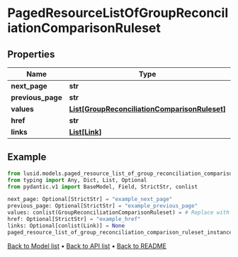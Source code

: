 # PagedResourceListOfGroupReconciliationComparisonRuleset

## Properties
Name | Type | Description | Notes
------------ | ------------- | ------------- | -------------
**next_page** | **str** |  | [optional] 
**previous_page** | **str** |  | [optional] 
**values** | [**List[GroupReconciliationComparisonRuleset]**](GroupReconciliationComparisonRuleset.md) |  | 
**href** | **str** |  | [optional] 
**links** | [**List[Link]**](Link.md) |  | [optional] 
## Example

```python
from lusid.models.paged_resource_list_of_group_reconciliation_comparison_ruleset import PagedResourceListOfGroupReconciliationComparisonRuleset
from typing import Any, Dict, List, Optional
from pydantic.v1 import BaseModel, Field, StrictStr, conlist

next_page: Optional[StrictStr] = "example_next_page"
previous_page: Optional[StrictStr] = "example_previous_page"
values: conlist(GroupReconciliationComparisonRuleset) = # Replace with your value
href: Optional[StrictStr] = "example_href"
links: Optional[conlist(Link)] = None
paged_resource_list_of_group_reconciliation_comparison_ruleset_instance = PagedResourceListOfGroupReconciliationComparisonRuleset(next_page=next_page, previous_page=previous_page, values=values, href=href, links=links)

```

[Back to Model list](../README.md#documentation-for-models) &#8226; [Back to API list](../README.md#documentation-for-api-endpoints) &#8226; [Back to README](../README.md)

